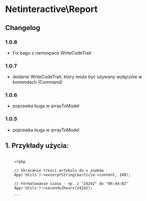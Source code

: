 Netinteractive\Report
=====================

## Changelog

### 1.0.8
- Fix bagu z namespace WriteCodeTrait

### 1.0.7
- dodanie WriteCodeTrait, który może być używany wyłącznie w komendach (Command)

### 1.0.6
- poprawka buga w arrayToModel

### 1.0.5
- poprawka buga w arrayToModel




## 1. Przykłady użycia: ##


```

    <?php
    
    // Skracanie tresci artykulu do x znaków
    App('Utils')->excerptString($article->content, 180);
    
    // Formatowanie czasu - np. z "24242" do "06:44:02"
    App('Utils')->seconds2hours(24242);
    
    ```